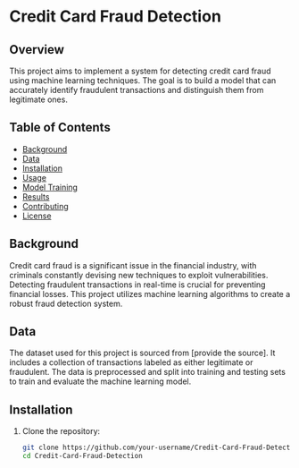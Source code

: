 # Credit Card Fraud Detection

## Overview

This project aims to implement a system for detecting credit card fraud using machine learning techniques. The goal is to build a model that can accurately identify fraudulent transactions and distinguish them from legitimate ones.

## Table of Contents

- [Background](#background)
- [Data](#data)
- [Installation](#installation)
- [Usage](#usage)
- [Model Training](#model-training)
- [Results](#results)
- [Contributing](#contributing)
- [License](#license)

## Background

Credit card fraud is a significant issue in the financial industry, with criminals constantly devising new techniques to exploit vulnerabilities. Detecting fraudulent transactions in real-time is crucial for preventing financial losses. This project utilizes machine learning algorithms to create a robust fraud detection system.

## Data

The dataset used for this project is sourced from [provide the source]. It includes a collection of transactions labeled as either legitimate or fraudulent. The data is preprocessed and split into training and testing sets to train and evaluate the machine learning model.

## Installation

1. Clone the repository:
   ```bash
   git clone https://github.com/your-username/Credit-Card-Fraud-Detection.git
   cd Credit-Card-Fraud-Detection
